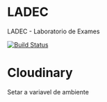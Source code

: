 # LADEC
LADEC - Laboratorio de Exames

[![Build Status](https://travis-ci.org/leonardocintra/ladec.svg?branch=master)](https://travis-ci.org/leonardocintra/ladec)

# Cloudinary
Setar a variavel de ambiente